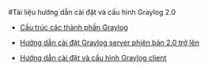 #Tài liệu hướng dẫn cài đặt và cấu hình Graylog 2.0
 -	[Cấu trúc các thành phần Graylog](https://github.com/hocchudong/ghichep-graylog/blob/master/graylog/ghichep-graylog2.0/graylog-architecture.md)
	
 -	[Hướng dẫn cài đặt Graylog server phiên bản 2.0 trở lên](https://github.com/hocchudong/ghichep-graylog/blob/master/graylog/ghichep-graylog2.0/graylog-install.md)
	
 -	[Hướng dẫn cài đặt và cấu hình Graylog client](https://github.com/hocchudong/ghichep-graylog/blob/master/graylog/ghichep-graylog2.0/graylog-configuring.md)

